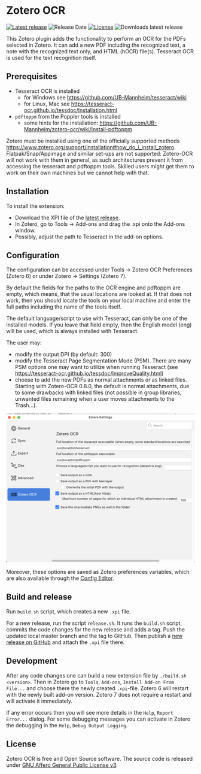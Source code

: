 # Zotero OCR

[![Latest release](https://img.shields.io/github/v/release/UB-Mannheim/zotero-ocr)](https://github.com/UB-Mannheim/zotero-ocr/releases)
![Release Date](https://img.shields.io/github/release-date/UB-Mannheim/zotero-ocr?color=9cf)
[![License](https://img.shields.io/github/license/UB-Mannheim/zotero-ocr)](https://github.com/UB-Mannheim/zotero-ocr/blob/master/LICENSE)
![Downloads latest release](https://img.shields.io/github/downloads/UB-Mannheim/zotero-ocr/latest/total?color=yellow)

This Zotero plugin adds the functionality to perform an OCR for the PDFs selected in Zotero.
It can add a new PDF including the recognized text, a note with the recognized text only, and HTML (hOCR) file(s).
Tesseract OCR is used for the text recognition itself.


## Prerequisites

- Tesseract OCR is installed
  - for Windows see https://github.com/UB-Mannheim/tesseract/wiki
  - for Linux, Mac see https://tesseract-ocr.github.io/tessdoc/Installation.html
- `pdftoppm` from the Poppler tools is installed
  - some hints for the installation: https://github.com/UB-Mannheim/zotero-ocr/wiki/Install-pdftoppm

Zotero must be installed using one of the officially supported methods https://www.zotero.org/support/installation#how_do_i_install_zotero. Flatpak/Snap/Appimage and similar set-ups are not supported: Zotero-OCR will not work with them in general, as such architectures prevent it from accessing the tesseract and pdftoppm tools. Skilled users might get them to work on their own machines but we cannot help with that.


## Installation

To install the extension:

* Download the XPI file of the [latest release](https://github.com/UB-Mannheim/zotero-ocr/releases).
* In Zotero, go to Tools → Add-ons and drag the .xpi onto the Add-ons window.
* Possibly, adjust the path to Tesseract in the add-on options.


## Configuration

The configuration can be accessed under Tools → Zotero OCR Preferences (Zotero 6)
or under Zotero → Settings (Zotero 7).

By default the fields for the paths to the OCR engine and pdftoppm are empty, which means, that the usual locations are looked at. If that does not work, then you should locate the tools on your local machine and enter the full paths including the name of the tools itself.

The default language/script to use with Tesseract, can only be one of the installed models. If you leave that field empty, then the English model (eng) will be used, which is always installed with Tesseract.

The user may:
- modify the output DPI (by default: 300)
- modify the Tesseract Page Segmentation Mode (PSM). There are many PSM options one may want to utilize when running Tesseract (see https://tesseract-ocr.github.io/tessdoc/ImproveQuality.html)
- choose to add the new PDFs as normal attachments or as linked files. Starting with Zotero-OCR 0.8.0, the default is normal attachments, due to some drawbacks with linked files (not possible in group libraries, unwanted files remaining when a user moves attachments to the Trash...).


![Zotero OCR Preferences](./screenshots/Zotero-OCR-Preferences.png)

Moreover, these options are saved as Zotero preferences variables, which are also available through the [Config Editor](https://www.zotero.org/support/preferences/advanced).


## Build and release

Run `build.sh` script, which creates a new `.xpi` file.

For a new release, run the script `release.sh`.
It runs the `build.sh` script, commits the code changes for the new release and adds a tag.
Push the updated local master branch and the tag to GitHub.
Then publish a [new release on GitHub](https://github.com/UB-Mannheim/zotero-ocr/releases/new) and attach the `.xpi` file there.


## Development

After any code changes one can build a new extension file by `./build.sh <version>`.
Then in Zotero go to `Tools`, `Add-ons`, `Install Add-on From File...`
and choose there the newly created `.xpi`-file.
Zotero 6 will restart with the newly built add-on version.
Zotero 7 does not require a restart and will activate it immediately.

If any error occurs then you will see more details in the `Help`, `Report Error...` dialog. For some debugging messages you can activate in Zotero the debugging in the `Help`, `Debug Output Logging`.


## License

Zotero OCR is free and Open Source software.
The source code is released under [GNU Affero General Public License v3](LICENSE).
